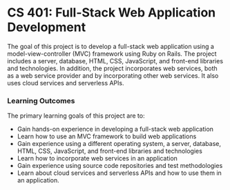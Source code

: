 # CS 401: Full-Stack Web Application Development
The goal of this project is to develop a full-stack web application using a model-view-controller (MVC) framework using Ruby on Rails. The project includes a server, database, HTML, CSS, JavaScript, and front-end libraries and technologies. In addition, the project incorporates web services, both as a web service provider and by incorporating other web services. It also uses cloud services and serverless APIs.

<h3>Learning Outcomes</h3>
The primary learning goals of this project are to:

* Gain hands-on experience in developing a full-stack web application
* Learn how to use an MVC framework to build web applications
* Gain experience using a different operating system, a server, database, HTML, CSS, JavaScript, and front-end libraries and technologies
* Learn how to incorporate web services in an application
* Gain experience using source code repositories and test methodologies
* Learn about cloud services and serverless APIs and how to use them in an application.



